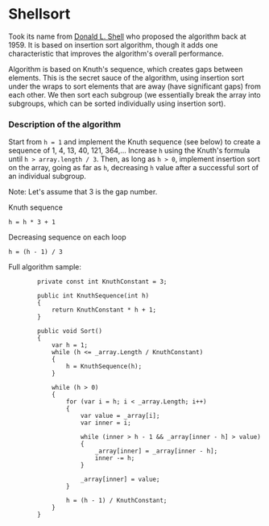 # Shellsort

Took its name from [Donald L. Shell](https://en.wikipedia.org/wiki/Donald_Shell) who proposed the algorithm back at 1959.
It is based on insertion sort algorithm, though it adds one characteristic that improves the algorithm's overall performance.

Algorithm is based on Knuth's sequence, which creates gaps between elements. This is the secret sauce of the algorithm, using insertion sort
under the wraps to sort elements that are away (have significant gaps) from each other. We then sort each subgroup (we essentially break the array into subgroups, which can be sorted individually using insertion sort).

### Description of the algorithm
Start from `h = 1` and implement the Knuth sequence (see below) to create a sequence of 1, 4, 13, 40, 121, 364,...
Increase `h` using the Knuth's formula until `h > array.length / 3`.
Then, as long as  `h > 0`, implement insertion sort on the array, going as far as `h`, decreasing `h` value after a successful sort of an individual subgroup.

Note: Let's assume that 3 is the gap number.

Knuth sequence
```
h = h * 3 + 1
```

Decreasing sequence on each loop
```
h = (h - 1) / 3
```

Full algorithm sample:
```
        private const int KnuthConstant = 3;

        public int KnuthSequence(int h)
        {
            return KnuthConstant * h + 1;
        }

        public void Sort()
        {
            var h = 1;
            while (h <= _array.Length / KnuthConstant)
            {
                h = KnuthSequence(h);
            }

            while (h > 0)
            {
                for (var i = h; i < _array.Length; i++)
                {
                    var value = _array[i];
                    var inner = i;

                    while (inner > h - 1 && _array[inner - h] > value)
                    {
                        _array[inner] = _array[inner - h];
                        inner -= h;
                    }

                    _array[inner] = value;
                }

                h = (h - 1) / KnuthConstant;
            }
        }
```